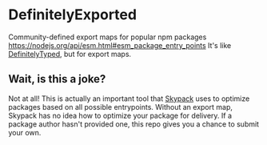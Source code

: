 # DefinitelyExported
Community-defined export maps for popular npm packages https://nodejs.org/api/esm.html#esm_package_entry_points
It's like [DefinitelyTyped](https://github.com/DefinitelyTyped/DefinitelyTyped), but for export maps.

## Wait, is this a joke?

Not at all! This is actually an important tool that [Skypack](https://ww.skypack.dev) uses to optimize packages based on all possible entrypoints. Without an export map, Skypack has no idea how to optimize your package for delivery. If a package author hasn't provided one, this repo gives you a chance to submit your own.
